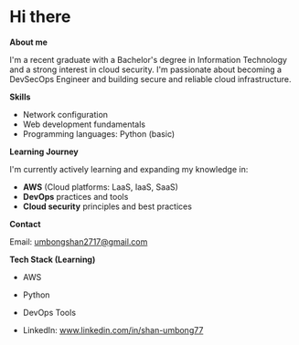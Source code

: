# Hi there 

**About me**

I'm a recent graduate with a Bachelor's degree in Information Technology and a strong interest in cloud security. I'm passionate about becoming a DevSecOps Engineer and building secure and reliable cloud infrastructure.

**Skills**

* Network configuration
* Web development fundamentals
* Programming languages: Python (basic)

**Learning Journey**

I'm currently actively learning and expanding my knowledge in:

* **AWS** (Cloud platforms: LaaS, IaaS, SaaS)
* **DevOps** practices and tools
* **Cloud security** principles and best practices

**Contact**

Email: umbongshan2717@gmail.com

**Tech Stack (Learning)**

* AWS
* Python
* DevOps Tools

* LinkedIn: www.linkedin.com/in/shan-umbong77



